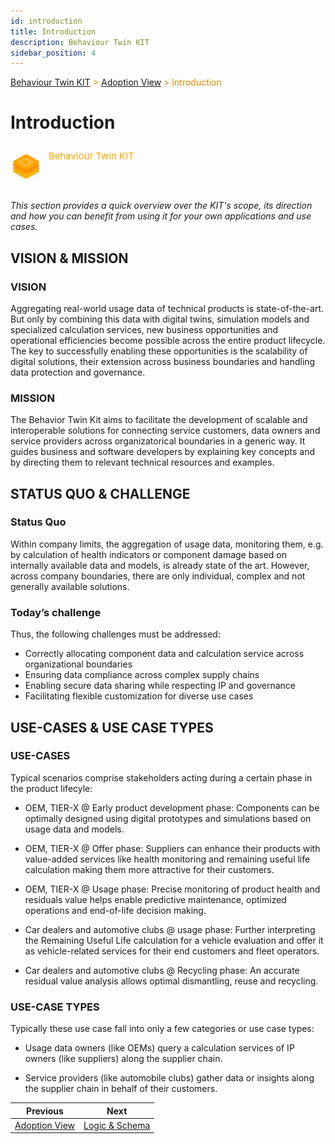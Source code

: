 ```yaml
---
id: introduction
title: Introduction
description: Behaviour Twin KIT
sidebar_position: 4
---
```


<!-- DEACTIVATED FOR DOCUSAURUS FROM HERE -->

<span style="font-size:14px;color:rgb(222,140,0);">[Behaviour Twin KIT](../overview.md) > [Adoption View](overview.md) > Introduction</span>

# Introduction

<!-- DEACTIVATED FOR DOCUSAURUS TO HERE -->

<!-- VARIANT FOR DOCUSAURUS FROM HERE

<div style={{display:'block'}}>
  <div style={{display:'inline-block', verticalAlign:'top'}}>

![Behaviour Twin KIT banner](../../../../static/img/kit-icons/behaviour-twin-kit-icon-mini.png)

  </div>
  <div style={{display:'inline-block', fontSize:17, color:'rgb(255,166,1)', marginLeft:7, verticalAlign:'top', paddingTop:6}}>
Behaviour Twin KIT
  </div>
</div>

VARIANT FOR DOCUSAURUS TO HERE -->

<!-- DEACTIVATED FOR DOCUSAURUS FROM HERE -->

<div style="display:block;">
  <div style="display:inline-block;vertical-align:top;">

![Behaviour Twin KIT banner](../../../../static/img/kit-icons/behaviour-twin-kit-icon-mini.png)

  </div>
  <div style="display:inline-block;font-size:15px;color:rgb(255,166,1);margin-left:7px;vertical-align:top;padding-top:8px;">
Behaviour Twin KIT
  </div>
</div>

<!-- DEACTIVATED FOR DOCUSAURUS TO HERE -->

<!-- END OF HEADER -->

*This section provides a quick overview over the KIT's scope, its direction and how you can benefit from using it for your own applications and use cases.*

## VISION & MISSION

### VISION

Aggregating real-world usage data of technical products is state-of-the-art. But only by combining this data with digital twins, simulation models and specialized calculation services, new business opportunities and operational efficiencies become possible across the entire product lifecycle. The key to successfully enabling these opportunities is the scalability of digital solutions, their extension across business boundaries and handling data protection and governance.

### MISSION

The Behavior Twin Kit aims to facilitate the development of scalable and interoperable solutions for connecting service customers, data owners and service providers across organizatorical boundaries in a generic way. It guides business and software developers by explaining key concepts and by directing them to relevant technical resources and examples.


## STATUS QUO & CHALLENGE

### Status Quo

Within company limits, the aggregation of usage data, monitoring them, e.g. by calculation of health indicators or component damage based on internally available data and models, is already state of the art. However, across company boundaries, there are only individual, complex and not generally available solutions.

### Today’s challenge
Thus, the following challenges must be addressed:

- Correctly allocating component data and calculation service across organizational boundaries
- Ensuring data compliance across complex supply chains
- Enabling secure data sharing while respecting IP and governance
- Facilitating flexible customization for diverse use cases


## USE-CASES & USE CASE TYPES

### USE-CASES

Typical scenarios comprise stakeholders acting during a certain phase in the product lifecyle:

- OEM, TIER-X @ Early product development phase: Components can be optimally designed using digital prototypes and simulations based on usage data and models. 

- OEM, TIER-X @ Offer phase: Suppliers can enhance their products with value-added services like health monitoring and remaining useful life calculation making them more attractive for their customers.

- OEM, TIER-X @ Usage phase: Precise monitoring of product health and residuals value helps enable predictive maintenance, optimized operations and end-of-life decision making.

- Car dealers and automotive clubs @ usage phase: Further interpreting the Remaining Useful Life calculation for a vehicle evaluation and offer it as vehicle-related services for their end customers and fleet operators.

- Car dealers and automotive clubs @ Recycling phase: An accurate residual value analysis allows optimal dismantling, reuse and recycling.


### USE-CASE TYPES

Typically these use case fall into only a few categories or use case types:

- Usage data owners (like OEMs) query a calculation services of IP owners (like suppliers) along the supplier chain.

- Service providers (like automobile clubs) gather data or insights along the supplier chain in behalf of their customers.




<!-- START OF FOOTER -->

<!-- DEACTIVATED FOR DOCUSAURUS FROM HERE -->

| Previous | Next |
| -------- | ---- |
| [Adoption View](overview.md) | [Logic & Schema](logic-schema.md) |

<!-- DEACTIVATED FOR DOCUSAURUS TO HERE -->
